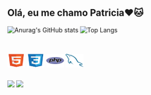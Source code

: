## Olá, eu me chamo Patricia❤️🐱
![Anurag's GitHub stats](https://github-readme-stats.vercel.app/api?username=patyfernanda10&show_icons=true&theme=transparent )
![Top Langs](https://github-readme-stats.vercel.app/api/top-langs/?username=patyfernanda10&layout=compact&langs=16&theme=transparent)

##

<div style="display: inline_block"><br>
  <img align="center" alt="Rafa-HTML" height="30" width="40" src="https://raw.githubusercontent.com/devicons/devicon/master/icons/html5/html5-original.svg">
  <img align="center" alt="Rafa-CSS" height="30" width="40" src="https://raw.githubusercontent.com/devicons/devicon/master/icons/css3/css3-original.svg">
  <img align="center" alt="Rafa-Python" height="30" width="40" src="https://raw.githubusercontent.com/devicons/devicon/master/icons/php/php-original.svg">
  <img align="center" alt="Rafa-Python" height="30" width="40" src="https://raw.githubusercontent.com/devicons/devicon/master/icons/mysql/mysql-original.svg">
 </div>
 
##

  <a href="https://instagram.com/patriciafernanda92" target="_blank"><img src="https://img.shields.io/badge/-Instagram-%23E4405F?style=for-the-badge&logo=instagram&logoColor=white" target="_blank"></a>
 	 <a href="[https://www.linkedin.com/in/patricia-fernanda-5527912a5/?originalSubdomain=br]" target="_blank"><img src="https://img.shields.io/badge/-LinkedIn-%230077B5?style=for-the-badge&logo=linkedin&logoColor=white" target="_blank"></a> 
   
    
         
    
  
  
